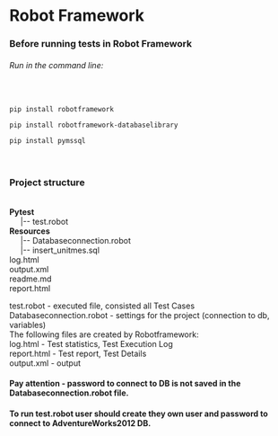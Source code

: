 <h1>Robot Framework</h1>
<h3>Before running tests in Robot Framework</h3>
<h6>Run in the command line:</h6>
<br>
<code>
pip install robotframework <br>
pip install robotframework-databaselibrary <br>
pip install pymssql
</code><br>
<br>

<h3>Project structure</h3><br>
<b>Pytest</b><br>
&nbsp;&nbsp;&nbsp;&nbsp;     |-- test.robot<br>
<b>Resources</b><br>
&nbsp;&nbsp;&nbsp;&nbsp;     |-- Databaseconnection.robot<br>
&nbsp;&nbsp;&nbsp;&nbsp;     |-- insert_unitmes.sql<br>
log.html<br>
output.xml<br>
readme.md<br>
report.html<br>


test.robot - executed file, consisted all Test Cases
Databaseconnection.robot - settings for the  project (connection to db, variables)<br>
The following files are created by Robotframework:<br>
log.html - Test statistics, Test Execution Log<br>
report.html - Test report, Test Details <br>
output.xml - output<br>



<h4>Pay attention - password to connect to DB is not saved in the Databaseconnection.robot file.</h4>
<h4>To run test.robot  user should create they own user and password to connect to AdventureWorks2012 DB.</h4>

